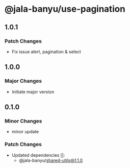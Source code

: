 # @jala-banyu/use-pagination

## 1.0.1

### Patch Changes

- Fix issue alert, pagination & select

## 1.0.0

### Major Changes

- Initiate major version

## 0.1.0

### Minor Changes

- minor update

### Patch Changes

- Updated dependencies []:
  - @jala-banyu/shared-utils@1.1.0
